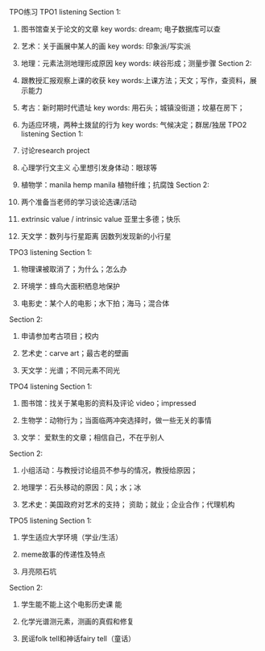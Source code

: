 TPO练习
TPO1
listening
Section 1:
1. 图书馆查关于论文的文章
	key words: dream; 电子数据库可以查
2. 艺术：关于画展中某人的画
	key words: 印象派/写实派
3. 地理：元素法测地理形成原因
	key words: 峡谷形成；测量步骤
Section 2:
1. 跟教授汇报观察上课的收获
 	key words:上课方法；天文；写作，查资料，展示能力
2. 考古：新时期时代遗址
	key words: 用石头；城镇没街道；坟墓在房下；
3. 为适应环境，两种土拨鼠的行为
	key words: 气候决定；群居/独居
TPO2
listening
Section 1:
1. 讨论research project

2. 心理学行文主义
	心里想引发身体动：眼球等
3. 植物学：manila hemp
	manila 植物纤维；抗腐蚀
Section 2:
1. 两个准备当老师的学习谈论选课/活动

2. extrinsic value / intrinsic value
	亚里士多德；快乐
3. 天文学：数列与行星距离
	因数列发现新的小行星

TPO3
listening
Section 1:
1. 物理课被取消了；为什么；怎么办

2. 环境学：蜂鸟大面积栖息地保护

3. 电影史：某个人的电影；水下拍；海马；混合体

Section 2:
1. 申请参加考古项目；校内

2. 艺术史：carve art；最古老的壁画

3. 天文学：光谱；不同元素不同光


TPO4
listening
Section 1:
1. 图书馆：找关于某电影的资料及评论
	video；impressed

2. 生物学：动物行为；当面临两冲突选择时，做一些无关的事情

3. 文学： 爱默生的文章；相信自己，不在乎别人

Section 2:
1. 小组活动：与教授讨论组员不参与的情况，教授给原因；

2. 地理学：石头移动的原因：风；水；冰

3. 艺术史：美国政府对艺术的支持；
	资助；就业；企业合作；代理机构

TPO5
listening
Section 1:
1. 学生适应大学环境（学业/生活）

2. meme故事的传递性及特点

3. 月亮陨石坑

Section 2:
1. 学生能不能上这个电影历史课
	能
2. 化学光谱测元素，测画的真假和修复

3. 民谣folk tell和神话fairy tell（童话）














